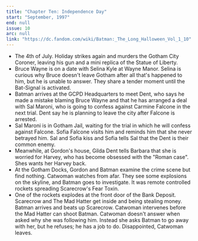 ```yaml
---
title: "Chapter Ten: Independence Day"
start: "September, 1997"
end: null
issue: 10
arc: null
link: "https://dc.fandom.com/wiki/Batman:_The_Long_Halloween_Vol_1_10"
---
```


- The 4th of July. Holiday strikes again and murders the Gotham City Coroner, leaving his gun and a mini replica of the Statue of Liberty.
- Bruce Wayne is on a date with Selina Kyle at Wayne Manor. Selina is curious why Bruce doesn't leave Gotham after all that's happened to him, but he is unable to answer. They share a tender moment until the Bat-Signal is activated.
- Batman arrives at the GCPD Headquarters to meet Dent, who says he made a mistake blaming Bruce Wayne and that he has arranged a deal with Sal Maroni, who is going to confess against Carmine Falcone in the next trial. Dent say he is planning to leave the city after Falcone is arrested.
- Sal Maroni is in Gotham Jail, waiting for the trial in which he will confess against Falcone. Sofia Falcone visits him and reminds him that she never betrayed him. Sal and Sofia kiss and Sofia tells Sal that the Dent is their common enemy.
- Meanwhile, at Gordon's house, Gilda Dent tells Barbara that she is worried for Harvey, who has become obsessed with the "Roman case". Shes wants her Harvey back.
- At the Gotham Docks, Gordon and Batman examine the crime scene but find nothing. Catwoman watches from afar. They see some explosions on the skyline, and Batman goes to investigate. It was remote controlled rockets spreading Scarecrow's Fear Toxin.
- One of the rockets explodes at the front door of the Bank Deposit. Scarecrow and The Mad Hatter get inside and being stealing money. Batman arrives and beats up Scarecrow. Catwoman intervenes before the Mad Hatter can shoot Batman. Catwoman doesn't answer when asked why she was following him. Instead she asks Batman to go away with her, but he refuses; he has a job to do. Disappointed, Catwoman leaves.
